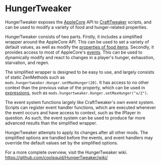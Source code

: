 # HungerTweaker
HungerTweaker exposes the [AppleCore](https://github.com/squeek502/AppleCore) API to [CraftTweaker](https://github.com/CraftTweaker/CraftTweaker) scripts, and can be used to modify a variety of food and hunger-related properties.

HungerTweaker consists of two parts. Firstly, it includes a simplified wrapper around the AppleCore API. This can be used to set a variety of default values, as well as modify the [properties of food items](https://github.com/coolsquid/HungerTweaker/wiki/FoodValues). Secondly, it provides access to most of AppleCore's [events](https://github.com/coolsquid/HungerTweaker/wiki/HungerEvents). This can be used to dynamically modify and react to changes in a player's hunger, exhaustion, starvation, and regen.

The simplified wrapper is designed to be easy to use, and largely consists of static ZenMethods such as `mods.hungertweaker.Hunger.setMaxHunger(20)`. It has access to no other context than the previous value of the property, which can be used in [expressions](https://github.com/coolsquid/HungerTweaker/wiki/Expression), such as `mods.hungertweaker.Hunger.setMaxHunger("x/2")`.

The event system functions largely like CraftTweaker's own event system. Scripts can register event handler functions, which are executed whenever the event occurs and have access to context, such as the IPlayer in question. As such, the event system can be used to produce far more advanced results than the simplified wrapper.

HungerTweaker attempts to apply its changes after all other mods. The simplified options are handled before the events, and event handlers may override the default values set by the simplified options.

For a more complete overview, visit the HungerTweaker wiki.
https://github.com/coolsquid/HungerTweaker/wiki/